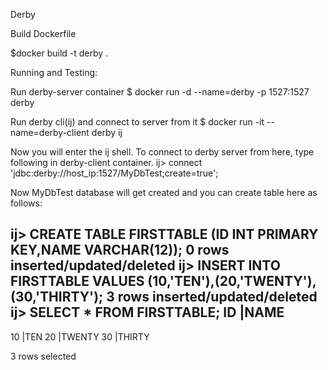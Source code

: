 Derby

Build Dockerfile

$docker build -t derby .

Running and Testing:

Run derby-server container
 $ docker run -d --name=derby -p 1527:1527 derby
	
Run derby cli(ij) and connect to server from it
 $ docker run -it --name=derby-client derby ij
	
Now you will enter the ij shell. 
To connect to derby server from here, type following in derby-client container.
 ij> connect 'jdbc:derby://host_ip:1527/MyDbTest;create=true';
	 

Now MyDbTest database will get created and you can create table here as follows:

 ij> CREATE TABLE FIRSTTABLE (ID INT PRIMARY KEY,NAME VARCHAR(12));
0 rows inserted/updated/deleted
 ij> INSERT INTO FIRSTTABLE VALUES (10,'TEN'),(20,'TWENTY'),(30,'THIRTY');
3 rows inserted/updated/deleted
 ij> SELECT * FROM FIRSTTABLE;
ID         |NAME
------------------------
10         |TEN
20         |TWENTY
30         |THIRTY

3 rows selected
